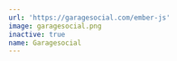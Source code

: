 ```yaml
---
url: 'https://garagesocial.com/ember-js'
image: garagesocial.png
inactive: true
name: Garagesocial
---
```

